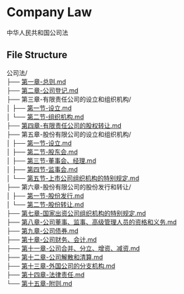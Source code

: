 # Company Law
中华人民共和国公司法

## File Structure
公司法/     
├── [第一章-总则.md](./00第一章-总则.md)     
├── [第二章-公司登记.md](./01第二章-公司登记.md)     
├── 第三章-有限责任公司的设立和组织机构/      
│   ├── [第一节-设立.md](./02第三章-有限责任公司的设立和组织机构/第一节-设立.md)     
│   └── [第二节-组织机构.md](./03第三章-有限责任公司的设立和组织机构/第二节-组织机构.md)      
├── [第四章-有限责任公司的股权转让.md](./04第四章-有限责任公司的股权转让.md)     
├── 第五章-股份有限公司的设立和组织机构/     
│   ├── [第一节-设立.md](./05第五章-股份有限公司的设立和组织机构/第一节-设立.md)     
│   ├── [第二节-股东会.md](./06第五章-股份有限公司的设立和组织机构/第二节-股东会.md)      
│   ├── [第三节-董事会、经理.md](./07第五章-股份有限公司的设立和组织机构/第三节-董事会、经理.md)     
│   ├── [第四节-监事会.md](./08第五章-股份有限公司的设立和组织机构/第四节-监事会.md)      
│   └── [第五节-上市公司组织机构的特别规定.md](./09第五章-股份有限公司的设立和组织机构/第五节-上市公司组织机构的特别规定.md)      
├── 第六章-股份有限公司的股份发行和转让/      
│   ├── [第一节-股份发行.md](./10第六章-股份有限公司的股份发行和转让/第一节-股份发行.md)      
│   └── [第二节-股份转让.md](./11第六章-股份有限公司的股份发行和转让/第二节-股份转让.md)     
├── [第七章-国家出资公司组织机构的特别规定.md](./12第七章-国家出资公司组织机构的特别规定.md)     
├── [第八章-公司董事、监事、高级管理人员的资格和义务.md](./13第八章-公司董事、监事、高级管理人员的资格和义务.md)     
├── [第九章-公司债券.md](./14第九章-公司债券.md)     
├── [第十章-公司财务、会计.md](./15第十章-公司财务、会计.md)      
├── [第十一章-公司合并、分立、增资、减资.md](./16第十一章-公司合并、分立、增资、减资.md)      
├── [第十二章-公司解散和清算.md](./17第十二章-公司解散和清算.md)       
├── [第十三章-外国公司的分支机构.md](./18第十三章-外国公司的分支机构.md)       
├── [第十四章-法律责任.md](./19第十四章-法律责任.md)      
└── [第十五章-附则.md](./20第十五章-附则.md)       
